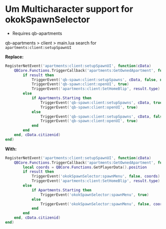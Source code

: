 # Um Multicharacter support for okokSpawnSelector

- Requires qb-apartments

qb-apartments > client > main.lua 
search for
```apartments:client:setupSpawnUI```

__Replace:__

```lua
RegisterNetEvent('apartments:client:setupSpawnUI', function(cData)
    QBCore.Functions.TriggerCallback('apartments:GetOwnedApartment', function(result)
        if result then
            TriggerEvent('qb-spawn:client:setupSpawns', cData, false, nil)
            TriggerEvent('qb-spawn:client:openUI', true)
            TriggerEvent('apartments:client:SetHomeBlip', result.type)
        else
            if Apartments.Starting then
                TriggerEvent('qb-spawn:client:setupSpawns', cData, true, Apartments.Locations)
                TriggerEvent('qb-spawn:client:openUI', true)
            else
                TriggerEvent('qb-spawn:client:setupSpawns', cData, false, nil)
                TriggerEvent('qb-spawn:client:openUI', true)
            end
        end
    end, cData.citizenid)
end)
```

__With:__

```lua
RegisterNetEvent('apartments:client:setupSpawnUI', function(cData)
    QBCore.Functions.TriggerCallback('apartments:GetOwnedApartment', function(result)
        local coords = QBCore.Functions.GetPlayerData().position
        if result then
            TriggerEvent('okokSpawnSelector:spawnMenu', false, coords)
            TriggerEvent('apartments:client:SetHomeBlip', result.type)
        else
            if Apartments.Starting then
                TriggerEvent('okokSpawnSelector:spawnMenu', true)
            else
                TriggerEvent('okokSpawnSelector:spawnMenu', false, coords)
            end
        end
    end, cData.citizenid)
end)
```
